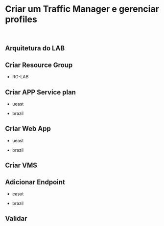 # Criar um Traffic Manager e gerenciar profiles

&nbsp;
&nbsp;
&nbsp;
&nbsp;

## Arquitetura do LAB


## Criar Resource Group
* RG-LAB

## Criar APP Service plan

* ueast

* brazil

## Criar Web App

* ueast

* brazil

## Criar VMS


## Adicionar Endpoint

* easut

* brazil


## Validar 